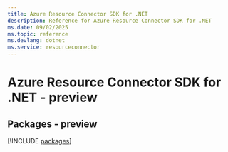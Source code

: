 ```yaml
---
title: Azure Resource Connector SDK for .NET
description: Reference for Azure Resource Connector SDK for .NET
ms.date: 09/02/2025
ms.topic: reference
ms.devlang: dotnet
ms.service: resourceconnector
---
```

# Azure Resource Connector SDK for .NET - preview
## Packages - preview
[!INCLUDE [packages](resource-connector-index.md)]